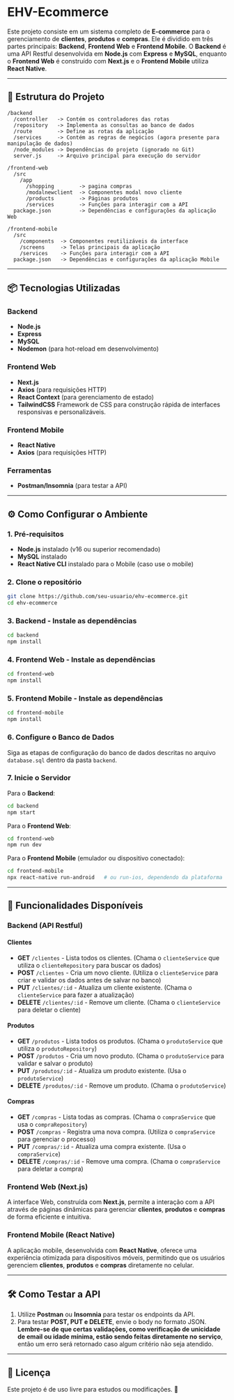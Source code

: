 # **EHV-Ecommerce**  

Este projeto consiste em um sistema completo de **E-commerce** para o gerenciamento de **clientes**, **produtos** e **compras**. Ele é dividido em três partes principais: **Backend**, **Frontend Web** e **Frontend Mobile**. O **Backend** é uma API Restful desenvolvida em **Node.js** com **Express** e **MySQL**, enquanto o **Frontend Web** é construído com **Next.js** e o **Frontend Mobile** utiliza **React Native**.

---

## **📁 Estrutura do Projeto**

```
/backend
  /controller   -> Contém os controladores das rotas
  /repository   -> Implementa as consultas ao banco de dados
  /route        -> Define as rotas da aplicação
  /services     -> Contém as regras de negócios (agora presente para manipulação de dados)
  /node_modules -> Dependências do projeto (ignorado no Git)
  server.js     -> Arquivo principal para execução do servidor

/frontend-web
  /src
    /app 
      /shopping        -> pagina compras
      /modalnewclient  -> Componentes modal novo cliente
      /products        -> Páginas produtos
      /services        -> Funções para interagir com a API
  package.json         -> Dependências e configurações da aplicação Web

/frontend-mobile
  /src
    /components  -> Componentes reutilizáveis da interface
    /screens     -> Telas principais da aplicação
    /services    -> Funções para interagir com a API
  package.json   -> Dependências e configurações da aplicação Mobile
```

---

## **📦 Tecnologias Utilizadas**

### **Backend**
- **Node.js**
- **Express**
- **MySQL**
- **Nodemon** (para hot-reload em desenvolvimento)

### **Frontend Web**
- **Next.js**
- **Axios** (para requisições HTTP)
- **React Context** (para gerenciamento de estado)
- **TailwindCSS** Framework de CSS para construção rápida de interfaces responsivas e personalizáveis.

### **Frontend Mobile**
- **React Native**
- **Axios** (para requisições HTTP)

### **Ferramentas**
- **Postman/Insomnia** (para testar a API)

---

## **⚙️ Como Configurar o Ambiente**

### **1. Pré-requisitos**
- **Node.js** instalado (v16 ou superior recomendado)
- **MySQL** instalado
- **React Native CLI** instalado para o Mobile (caso use o mobile)

### **2. Clone o repositório**
```bash
git clone https://github.com/seu-usuario/ehv-ecommerce.git
cd ehv-ecommerce
```

### **3. Backend - Instale as dependências**
```bash
cd backend
npm install
```

### **4. Frontend Web - Instale as dependências**
```bash
cd frontend-web
npm install
```

### **5. Frontend Mobile - Instale as dependências**
```bash
cd frontend-mobile
npm install
```

### **6. Configure o Banco de Dados**
Siga as etapas de configuração do banco de dados descritas no arquivo `database.sql` dentro da pasta `backend`.

### **7. Inicie o Servidor**
Para o **Backend**:
```bash
cd backend
npm start
```

Para o **Frontend Web**:
```bash
cd frontend-web
npm run dev
```

Para o **Frontend Mobile** (emulador ou dispositivo conectado):
```bash
cd frontend-mobile
npx react-native run-android   # ou run-ios, dependendo da plataforma
```

---

## **🚀 Funcionalidades Disponíveis**

### **Backend (API Restful)**

#### **Clientes**
- **GET** `/clientes` - Lista todos os clientes. (Chama o `clienteService` que utiliza o `clienteRepository` para buscar os dados)
- **POST** `/clientes` - Cria um novo cliente. (Utiliza o `clienteService` para criar e validar os dados antes de salvar no banco)
- **PUT** `/clientes/:id` - Atualiza um cliente existente. (Chama o `clienteService` para fazer a atualização)
- **DELETE** `/clientes/:id` - Remove um cliente. (Chama o `clienteService` para deletar o cliente)

#### **Produtos**
- **GET** `/produtos` - Lista todos os produtos. (Chama o `produtoService` que utiliza o `produtoRepository`)
- **POST** `/produtos` - Cria um novo produto. (Chama o `produtoService` para validar e salvar o produto)
- **PUT** `/produtos/:id` - Atualiza um produto existente. (Usa o `produtoService`)
- **DELETE** `/produtos/:id` - Remove um produto. (Chama o `produtoService`)

#### **Compras**
- **GET** `/compras` - Lista todas as compras. (Chama o `compraService` que usa o `compraRepository`)
- **POST** `/compras` - Registra uma nova compra. (Utiliza o `compraService` para gerenciar o processo)
- **PUT** `/compras/:id` - Atualiza uma compra existente. (Usa o `compraService`)
- **DELETE** `/compras/:id` - Remove uma compra. (Chama o `compraService` para deletar a compra)

### **Frontend Web (Next.js)**
A interface Web, construída com **Next.js**, permite a interação com a API através de páginas dinâmicas para gerenciar **clientes**, **produtos** e **compras** de forma eficiente e intuitiva.

### **Frontend Mobile (React Native)**
A aplicação mobile, desenvolvida com **React Native**, oferece uma experiência otimizada para dispositivos móveis, permitindo que os usuários gerenciem **clientes**, **produtos** e **compras** diretamente no celular.

---

## **🛠️ Como Testar a API**

1. Utilize **Postman** ou **Insomnia** para testar os endpoints da API.
2. Para testar **POST, PUT e DELETE**, envie o body no formato JSON. **Lembre-se de que certas validações, como verificação de unicidade de email ou idade mínima, estão sendo feitas diretamente no serviço**, então um erro será retornado caso algum critério não seja atendido.

---

## **📄 Licença**

Este projeto é de uso livre para estudos ou modificações. 🚀

